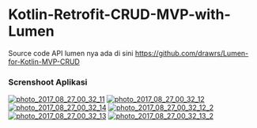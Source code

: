# Kotlin-Retrofit-CRUD-MVP-with-Lumen

Source code API lumen nya ada di sini <a href="https://github.com/drawrs/Lumen-for-Kotlin-MVP-CRUD">https://github.com/drawrs/Lumen-for-Kotlin-MVP-CRUD</a>

<h3>Screnshoot Aplikasi</h3>

<a href="https://ibb.co/nvChXQ"><img src="https://preview.ibb.co/ksjJ6k/photo_2017_08_27_00_32_11.jpg" alt="photo_2017_08_27_00_32_11" border="0"></a>
<a href="https://ibb.co/hX5fK5"><img src="https://preview.ibb.co/nuQQmk/photo_2017_08_27_00_32_12.jpg" alt="photo_2017_08_27_00_32_12" border="0"></a>
<a href="https://ibb.co/mg7GsQ"><img src="https://preview.ibb.co/gwdd6k/photo_2017_08_27_00_32_14.jpg" alt="photo_2017_08_27_00_32_14" border="0"></a>
<a href="https://ibb.co/mN1y6k"><img src="https://preview.ibb.co/gDNSz5/photo_2017_08_27_00_32_12_2.jpg" alt="photo_2017_08_27_00_32_12_2" border="0"></a>
<a href="https://ibb.co/jA4J6k"><img src="https://preview.ibb.co/itvfK5/photo_2017_08_27_00_32_13.jpg" alt="photo_2017_08_27_00_32_13" border="0"></a>
<a href="https://ibb.co/g2o0K5"><img src="https://preview.ibb.co/mfafK5/photo_2017_08_27_00_32_13_2.jpg" alt="photo_2017_08_27_00_32_13_2" border="0"></a>



